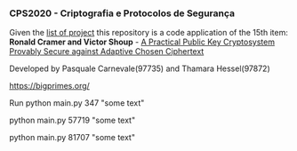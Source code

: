 ### CPS2020 - Criptografia e Protocolos de Segurança
 
Given the [list of project](https://fenix.tecnico.ulisboa.pt/downloadFile/1689468335635574/ProjectList.pdf) this repository is a code application of the 15th item: __Ronald Cramer and Victor Shoup__ - [A Practical Public Key Cryptosystem Provably Secure against Adaptive Chosen Ciphertext](https://link.springer.com/content/pdf/10.1007/BFb0055717.pdf)

Developed by Pasquale Carnevale(97735) and Thamara Hessel(97872) 

https://bigprimes.org/

Run
python main.py 347 "some text"

python main.py 57719 "some text"

python main.py 81707 "some text"


